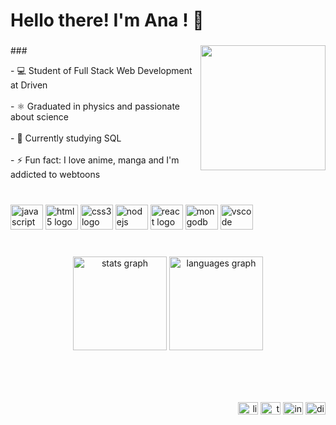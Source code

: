 <h1 align="left">Hello there! I'm Ana ! 👋</h1>

###

<img align="right" height="200" src="https://i.imgflip.com/65efzo.gif"  />
###

<p align="left">- 💻 Student of Full Stack Web Development at Driven<br><br>- ⚛️ Graduated in physics and passionate about science<br><br>- 🌱 Currently studying SQL<br><br>- ⚡ Fun fact: I love anime, manga and I'm addicted to webtoons</p>

###

<br clear="both">

<div align="left">
  <img src="https://cdn.jsdelivr.net/gh/devicons/devicon/icons/javascript/javascript-original.svg" height="40" width="52" alt="javascript logo"  />
  <img src="https://cdn.jsdelivr.net/gh/devicons/devicon/icons/html5/html5-original.svg" height="40" width="52" alt="html5 logo"  />
  <img src="https://cdn.jsdelivr.net/gh/devicons/devicon/icons/css3/css3-original.svg" height="40" width="52" alt="css3 logo"  />
  <img src="https://cdn.jsdelivr.net/gh/devicons/devicon/icons/nodejs/nodejs-original.svg" height="40" width="52" alt="nodejs logo"  />
  <img src="https://cdn.jsdelivr.net/gh/devicons/devicon/icons/react/react-original.svg" height="40" width="52" alt="react logo"  />
  <img src="https://cdn.jsdelivr.net/gh/devicons/devicon/icons/mongodb/mongodb-original.svg" height="40" width="52" alt="mongodb logo"  />
  <img src="https://cdn.jsdelivr.net/gh/devicons/devicon/icons/vscode/vscode-original.svg" height="40" width="52" alt="vscode logo"  />
</div>

###

<br clear="both">

<div align="center">
  <img src="https://github-readme-stats.vercel.app/api?hide_title=false&hide_rank=false&show_icons=true&include_all_commits=true&count_private=true&disable_animations=false&theme=dracula&locale=en&hide_border=false&username=ana-aranha" height="150" alt="stats graph"  />
  <img src="https://github-readme-stats.vercel.app/api/top-langs?locale=en&hide_title=false&layout=compact&card_width=320&langs_count=5&theme=dracula&hide_border=false&username=ana-aranha" height="150" alt="languages graph"  />
</div>

###

<br clear="both">

###

<br clear="both">

<div align="right">
  <a href='https://www.linkedin.com/in/ana-beatriz-aranha-rodrigues-9bb015218/' target='_blank'><img src="https://raw.githubusercontent.com/maurodesouza/profile-readme-generator/master/src/assets/icons/social/linkedin/default.svg" width="32" height="20" alt="linkedin logo"  /><a/>
  <a href='https://twitter.com/biaaranha98' target='_blank'><img src="https://raw.githubusercontent.com/maurodesouza/profile-readme-generator/master/src/assets/icons/social/twitter/default.svg" width="32" height="20" alt="twitter logo"  /></a>
  <a href='https://www.instagram.com/biaaranha98/' target='_blank'><img src="https://raw.githubusercontent.com/maurodesouza/profile-readme-generator/master/src/assets/icons/social/instagram/default.svg" width="32" height="20" alt="instagram logo"  /></a>
  <a href='https://discordapp.com/users/663557550326677515' target='_blank'><img src="https://raw.githubusercontent.com/maurodesouza/profile-readme-generator/master/src/assets/icons/social/discord/default.svg" width="32" height="20" alt="discord logo"  /></a>
</div>

###
